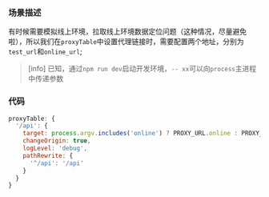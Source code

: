### 场景描述

有时候需要模拟线上环境，拉取线上环境数据定位问题（这种情况，尽量避免啦），所以我们在`proxyTable`中设置代理链接时，需要配置两个地址，分别为`test_url`和`online_url`;

>[info] 已知，通过`npm run dev`启动开发环境，`-- xx`可以向`process`主进程中传递参数


### 代码

```js
proxyTable: {
  '/api': {
    target: process.argv.includes('online') ? PROXY_URL.online : PROXY_URL.test,
    changeOrigin: true,
    logLevel: 'debug',
    pathRewrite: {
      '^/api': '/api'
    }
  }
}

```
